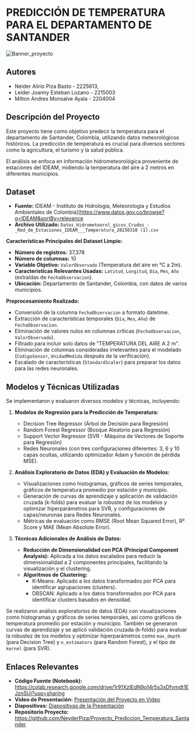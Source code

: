 # PREDICCIÓN DE TEMPERATURA PARA EL DEPARTAMENTO DE SANTANDER

![Banner_proyecto](https://github.com/user-attachments/assets/6def4232-7fb2-49bf-910f-84432e954ad3)


##  Autores
 - Neider Alirio Piza Basto - 2225613,
 - Leider Joanny Esteban Lozano - 2215003 
 - Milton Andres Monsalve Ayala - 2204004


##  Descripción del Proyecto
Este proyecto tiene como objetivo predecir la temperatura para el departamento de Santander, Colombia, utilizando datos meteorológicos históricos. La predicción de temperatura es crucial para diversos sectores como la agricultura, el turismo y la salud pública.

El análisis se enfoca en información hidrometeorológica proveniente de estaciones del IDEAM, midiendo la temperatura del aire a 2 metros en diferentes municipios.

##  Dataset

- **Fuente:** IDEAM - Instituto de Hidrología, Meteorología y Estudios Ambientales de Colombia](https://www.datos.gov.co/browse?q=IDEAM&sortBy=relevance
- **Archivo Utilizado:** `Datos_Hidrometeorol_gicos_Crudos_-_Red_de_Estaciones_IDEAM___Temperatura_20250310 (1).csv`

**Características Principales del Dataset Limpio:**
- **Número de registros:** 37,378
- **Número de columnas:** 10
- **Variable Objetivo:** `ValorObservado` (Temperatura del aire en °C a 2m).
- **Características Relevantes Usadas:** `Latitud`, `Longitud`, `Día`, `Mes`, `Año` (extraídas de `FechaObservacion`).
- **Ubicación:** Departamento de Santander, Colombia, con datos de varios municipios.

**Preprocesamiento Realizado:**
*   Conversión de la columna `FechaObservacion` a formato datetime.
*   Extracción de características temporales (`Día`, `Mes`, `Año`) de `FechaObservacion`.
*   Eliminación de valores nulos en columnas críticas (`FechaObservacion`, `ValorObservado`).
*   Filtrado para incluir solo datos de "TEMPERATURA DEL AIRE A 2 m".
*   Eliminación de columnas consideradas irrelevantes para el modelado (`CodigoSensor`, `UnidadMedida` después de la verificación).
*   Escalado de características (`StandardScaler`) para preparar los datos para las redes neuronales.

##  Modelos y Técnicas Utilizadas
Se implementaron y evaluaron diversos modelos y técnicas, incluyendo:

1.  **Modelos de Regresión para la Predicción de Temperatura:**
    *   Decision Tree Regressor (Árbol de Decisión para Regresión)
    *   Random Forest Regressor (Bosque Aleatorio para Regresión)
    *   Support Vector Regressor (SVR - Máquina de Vectores de Soporte para Regresión)
    *   Redes Neuronales (con tres configuraciones diferentes: 3, 6 y 10 capas ocultas, utilizando optimizador Adam y función de pérdida MSE).

2.  **Análisis Exploratorio de Datos (EDA) y Evaluación de Modelos:**
    *   Visualizaciones como histogramas, gráficos de series temporales, gráficos de temperatura promedio por estación y municipio.
    *   Generación de curvas de aprendizaje y aplicación de validación cruzada (k-folds) para evaluar la robustez de los modelos y optimizar hiperparámetros para SVR, y configuraciones de capas/neuronas para Redes Neuronales.
    *   Métricas de evaluación como RMSE (Root Mean Squared Error), R² Score y MAE (Mean Absolute Error).

3.  **Técnicas Adicionales de Análisis de Datos:**
    *   **Reducción de Dimensionalidad con PCA (Principal Component Analysis):** Aplicada a los datos escalados para reducir la dimensionalidad a 2 componentes principales, facilitando la visualización y el clustering.
    *   **Algoritmos de Clustering:**
        *   K-Means: Aplicado a los datos transformados por PCA para identificar agrupaciones (clusters).
        *   DBSCAN: Aplicado a los datos transformados por PCA para identificar clusters basados en densidad.


Se realizaron análisis exploratorios de datos (EDA) con visualizaciones como histogramas y gráficos de series temporales, así como gráficos de temperatura promedio por estación y municipio. También se generaron curvas de aprendizaje y se aplicó validación cruzada (k-folds) para evaluar la robustez de los modelos y optimizar hiperparámetros como `max_depth` (para Decision Tree) y `n_estimators` (para Random Forest), y el tipo de `kernel` (para SVR).


##  Enlaces Relevantes
- **Código Fuente (Notebook):** https://colab.research.google.com/drive/1r91XzIEdN9o14r5s3xDfvmdt1EJznSUj?usp=sharing
- **Video de Presentación:** [Presentación del Proyecto en Video](URL_DEL_VIDEO_AQUI)
- **Diapositivas:** [Diapositivas de la Presentación](https://github.com/NeyderPiza/Proyecto_Prediccion_Temperatura_Santander/blob/main/Prediccion-de-Temperatura-en-Santander-Colombia%20(1).pdf)
- **Repositorio Proyecto:** https://github.com/NeyderPiza/Proyecto_Prediccion_Temperatura_Santander
<!--
**Dependencias Principales:**
- pandas
- numpy
- matplotlib
- seaborn
- scikit-learn
  -->
